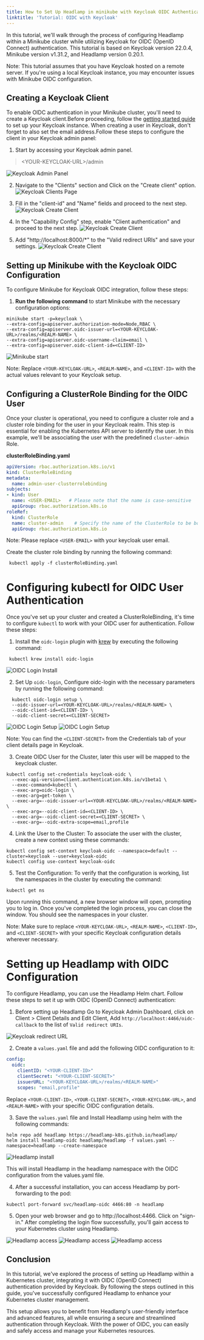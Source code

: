 ```yaml
---
title: How to Set Up Headlamp in minikube with Keycloak OIDC Authentication
linktitle: 'Tutorial: OIDC with Keycloak'
---
```


In this tutorial, we'll walk through the process of configuring Headlamp within a Minikube cluster while utilizing Keycloak for OIDC (OpenID Connect) authentication. This tutorial is based on Keycloak version 22.0.4, Minikube version v1.31.2, and Headlamp version 0.20.1.

Note: This tutorial assumes that you have Keycloak hosted on a remote server. If you're using a local Keycloak instance, you may encounter issues with Minikube OIDC configuration.

## Creating a Keycloak Client

To enable OIDC authentication in your Minikube cluster, you'll need to create a Keycloak client.Before proceeding, follow the [getting started guide](https://www.keycloak.org/guides#getting-started) to set up your Keycloak instance. When creating a user in Keycloak, don't forget to also set the email address.Follow these steps to configure the client in your Keycloak admin panel:

1. Start by accessing your Keycloak admin panel.
> \<YOUR-KEYCLOAK-URL\>/admin

![Keycloak Admin Panel](./keycloak-admin-panel.jpeg)

2. Navigate to the "Clients" section and Click on the "Create client" option.
![Keycloak Clients Page](./keycloak-clients-list.jpeg)

3. Fill in the "client-id" and "Name" fields and proceed to the next step.
![Keycloak Create Client](./keycloak-create-client1.jpeg)

4. In the "Capability Config" step, enable "Client authentication" and proceed to the next step.
![Keycloak Create Client](./keycloak-create-client2.jpeg)

5. Add "http://localhost:8000/*" to the "Valid redirect URIs" and save your settings.
![Keycloak Create Client](./keycloak-create-client3.jpeg)


## Setting up Minikube with the Keycloak OIDC Configuration

To configure Minikube for Keycloak OIDC integration, follow these steps:

1. **Run the following command** to start Minikube with the necessary configuration options:

```shell
minikube start -p=keycloak \
--extra-config=apiserver.authorization-mode=Node,RBAC \
--extra-config=apiserver.oidc-issuer-url=<YOUR-KEYCLOAK-URL>/realms/<REALM-NAME> \
--extra-config=apiserver.oidc-username-claim=email \
--extra-config=apiserver.oidc-client-id=<CLIENT-ID>
 ```

![Minikube start](./minikube-start.jpg)

Note:
Replace `<YOUR-KEYCLOAK-URL>`, `<REALM-NAME>`, and `<CLIENT-ID>` with the actual values relevant to your Keycloak setup.

## Configuring a ClusterRole Binding for the OIDC User

Once your cluster is operational, you need to configure a cluster role and a cluster role binding for the user in your Keycloak realm. This step is essential for enabling the Kubernetes API server to identify the user. In this example, we'll be associating the user with the predefined `cluster-admin` Role.

**clusterRoleBinding.yaml**

```yaml
apiVersion: rbac.authorization.k8s.io/v1
kind: ClusterRoleBinding
metadata:
  name: admin-user-clusterrolebinding
subjects:
- kind: User
  name: <USER-EMAIL>   # Please note that the name is case-sensitive
  apiGroup: rbac.authorization.k8s.io
roleRef:
  kind: ClusterRole
  name: cluster-admin    # Specify the name of the ClusterRole to be bound
  apiGroup: rbac.authorization.k8s.io
```
Note: Please replace `<USER-EMAIL>` with your keycloak user email.

Create the cluster role binding by running the following command:

```shell
 kubectl apply -f clusterRoleBinding.yaml
```

# Configuring kubectl for OIDC User Authentication

Once you've set up your cluster and created a ClusterRoleBinding, it's time to configure `kubectl` to work with your OIDC user for authentication. Follow these steps:

1. Install the `oidc-login` plugin with [krew](https://krew.sigs.k8s.io/docs/user-guide/quickstart/) by executing the following command:
```shell
 kubectl krew install oidc-login
```
![OIDC Login Install](./oidc-login-install.jpg)


2. Set Up `oidc-login`, Configure oidc-login with the necessary parameters by running the following command:

```shell
  kubectl oidc-login setup \
  --oidc-issuer-url=<YOUR-KEYCLOAK-URL>/realms/<REALM-NAME> \
  --oidc-client-id=<CLIENT-ID> \
  --oidc-client-secret=<CLIENT-SECRET>
```
![OIDC Login Setup](./oidc-login-setup1.jpg)
![OIDC Login Setup](./oidc-login-setup2.jpg)

Note: You can find the `<CLIENT-SECRET>` from the Credentials tab of your client details page in Keycloak.

3. Create OIDC User for the Cluster, later this user will be mapped to the keycloak cluster.

```shell
kubectl config set-credentials keycloak-oidc \
  --exec-api-version=client.authentication.k8s.io/v1beta1 \
  --exec-command=kubectl \
  --exec-arg=oidc-login \
  --exec-arg=get-token \
  --exec-arg=--oidc-issuer-url=<YOUR-KEYCLOAK-URL>/realms/<REALM-NAME> \
  --exec-arg=--oidc-client-id=<CLIENT-ID> \
  --exec-arg=--oidc-client-secret=<CLIENT-SECRET> \
  --exec-arg=--oidc-extra-scope=email,profile
```

4. Link the User to the Cluster: To associate the user with the cluster, create a new context using these commands:


```shell
kubectl config set-context keycloak-oidc --namespace=default --cluster=keycloak --user=keycloak-oidc
kubectl config use-context keycloak-oidc
```

5. Test the Configuration: To verify that the configuration is working, list the namespaces in the cluster by executing the command:

```shell
kubectl get ns
```

Upon running this command, a new browser window will open, prompting you to log in. Once you've completed the login process, you can close the window. You should see the namespaces in your cluster.

Note: Make sure to replace `<YOUR-KEYCLOAK-URL>`, `<REALM-NAME>`, `<CLIENT-ID>`, and `<CLIENT-SECRET>` with your specific Keycloak configuration details wherever necessary.


# Setting up Headlamp with OIDC Configuration

To configure Headlamp, you can use the Headlamp Helm chart. Follow these steps to set it up with OIDC (OpenID Connect) authentication:

1. Before setting up Headlamp Go to Keycloak Admin Dashboard, click on Client > Client Details and Edit Client, Add `http://localhost:4466/oidc-callback` to the list of `Valid redirect URIs`.

![Keycloak redirect URL](./keycloak-redirect.jpeg)

2. Create a `values.yaml` file and add the following OIDC configuration to it:

```yaml
config:
  oidc:
    clientID: "<YOUR-CLIENT-ID>"
    clientSecret: "<YOUR-CLIENT-SECRET>"
    issuerURL: "<YOUR-KEYCLOAK-URL>/realms/<REALM-NAME>"
    scopes: "email,profile"
 ```

Replace `<YOUR-CLIENT-ID>`, `<YOUR-CLIENT-SECRET>`, `<YOUR-KEYCLOAK-URL>`, and `<REALM-NAME>` with your specific OIDC configuration details.

3. Save the `values.yaml` file and Install Headlamp using helm with the following commands:

```shell
helm repo add headlamp https://headlamp-k8s.github.io/headlamp/
helm install headlamp-oidc headlamp/headlamp -f values.yaml --namespace=headlamp --create-namespace
```

![Headlamp install](./headlamp-install.jpg)

This will install Headlamp in the headlamp namespace with the OIDC configuration from the values.yaml file.


4. After a successful installation, you can access Headlamp by port-forwarding to the pod:

```shell
kubectl port-forward svc/headlamp-oidc 4466:80 -n headlamp
```

5. Open your web browser and go to http://localhost:4466. Click on "sign-in." After completing the login flow successfully, you'll gain access to your Kubernetes cluster using Headlamp.

![Headlamp access](./headlamp-access1.jpg)
![Headlamp access](./headlamp-access2.jpg)
![Headlamp access](./headlamp-access3.jpg)

## Conclusion

In this tutorial, we've explored the process of setting up Headlamp within a Kubernetes cluster, integrating it with OIDC (OpenID Connect) authentication provided by Keycloak. By following the steps outlined in this guide, you've successfully configured Headlamp to enhance your Kubernetes cluster management.

This setup allows you to benefit from Headlamp's user-friendly interface and advanced features, all while ensuring a secure and streamlined authentication through Keycloak. With the power of OIDC, you can easily and safely access and manage your Kubernetes resources.